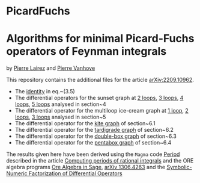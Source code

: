 # PicardFuchs
Algorithms for minimal Picard-Fuchs operators of Feynman integrals
==================================================================
by [Pierre Lairez](https://pierre.lairez.fr) and [Pierre Vanhove](https://pierrevanhove.github.io)

This repository contains the additional files for the article [arXiv:2209.10962](http://arxiv.org/abs/2209.10962).

* The [identity](https://nbviewer.org/github/pierrevanhove/PicardFuchs/blob/main/Identity.ipynb) in eq.~(3.5)
* The differential operators for the sunset graph at
  [2 loops](https://nbviewer.org/github/pierrevanhove/PicardFuchs/blob/main/PF-2sunset.ipynb),
[3 loops](https://nbviewer.org/github/pierrevanhove/PicardFuchs/blob/main/PF-3sunset.ipynb), 
[4 loops](https://nbviewer.org/github/pierrevanhove/PicardFuchs/blob/main/PF-4sunset.ipynb),
[5 loops](https://nbviewer.org/github/pierrevanhove/PicardFuchs/blob/main/PF-5sunset.ipynb)  analysed in  section~4
* The differential operator for the multiloop ice-cream graph at
  [1 loop](https://nbviewer.org/github/pierrevanhove/PicardFuchs/blob/main/PF-triangle.ipynb),   [2 loops](http://PF-icecream-2loop.ipynb),
[3 loops](https://nbviewer.org/github/pierrevanhove/PicardFuchs/blob/main/PF-icecream-3loop.ipynb)
analysed in section~5
* The differential operator for the [kite graph](https://nbviewer.org/github/pierrevanhove/PicardFuchs/blob/main/PF-Kite.ipynb) of section~6.1
* The differential operator for the
  [tardigrade graph](https://nbviewer.org/github/pierrevanhove/PicardFuchs/blob/main/PF-Tardigrade.ipynb) of section~6.2
* The differential operator for the [double-box graph](https://nbviewer.org/github/pierrevanhove/PicardFuchs/blob/main/PF-DoubleBox.ipynb)
   of section~6.3
* The differential operator for the [pentabox graph](https://nbviewer.org/github/pierrevanhove/PicardFuchs/blob/main/PF-Pentabox.ipynb)
  of section~6.4

The results given here have been derived using the `Magma` code [Period](https://github.com/lairez/periods) described in the article [Computing periods of rational integrals](https://arxiv.org/abs/1404.5069) and the ORE algebra programs [Ore Algebra in Sage](http://www.risc.jku.at/research/combinat/software/ore_algebra), [arXiv 1306.4263](https://arxiv.org/abs/1306.4263) and the [Symbolic-Numeric Factorization of Differential Operators](https://arxiv.org/abs/2205.08991)
